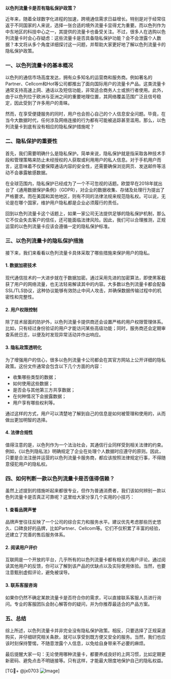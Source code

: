 **以色列流量卡是否有隐私保护政策？**

近年来，随着全球数字化进程的加速，跨境通信需求日益增长。特别是对于经常往返于不同国家的人来说，选择一张合适的境外流量卡显得尤为重要。而以色列作为中东地区的科技中心之一，其提供的流量卡也备受关注。不过，很多人在选购以色列流量卡时会心存疑虑：这些流量卡是否具备隐私保护功能？会不会泄露个人数据？本文将从多个角度详细探讨这一问题，并帮助大家更好地了解以色列流量卡的隐私保护政策。

### 一、以色列流量卡的基本概况

以色列的通信市场高度发达，拥有众多知名的运营商和服务商。例如著名的Partner、Cellcom和Hot等公司都推出了面向国际用户的流量卡产品。这类流量卡通常支持高速上网、通话以及短信功能，非常适合商务人士或旅行者使用。此外，由于以色列位于欧洲与亚洲之间的重要地理位置，其网络覆盖范围广泛且信号稳定，因此受到了许多用户的青睐。

然而，在享受便捷服务的同时，用户也会担心自己的个人信息安全问题。毕竟，在当今大数据时代，任何涉及网络连接的行为都有可能被追踪甚至滥用。那么，以色列流量卡到底有没有相应的隐私保护措施呢？

### 二、隐私保护的重要性

首先，我们需要明确什么是隐私保护。简单来说，隐私保护就是指采取各种技术手段和管理策略来防止未经授权的人获取或利用用户的私人信息。对于手机用户而言，这意味着不仅要保障通话内容的安全性，还需要确保浏览网页、发送邮件等活动不会暴露敏感数据。

在全球范围内，隐私保护已经成为了一个不可忽视的话题。欧盟早在2018年就出台了《通用数据保护条例》（GDPR），对企业的数据收集、存储及处理行为提出了严格要求。而在美国和其他地区，则有不同的法律法规来规范隐私权。可以说，无论是在哪个国家，维护用户隐私都是企业必须履行的责任。

回到以色列流量卡这个话题上，如果一家公司无法提供足够的隐私保护机制，那么它不仅会失去客户的信任，还可能面临法律风险。因此，我们可以合理推测，正规运营的以色列流量卡应该会遵循一定的隐私保护标准。

### 三、以色列流量卡的隐私保护措施

接下来，我们来看看以色列流量卡具体采取了哪些措施来保护用户的隐私。

#### 1. 数据加密技术

现代通信技术的一大进步就在于数据加密。通过采用先进的加密算法，即使黑客截获了用户的网络流量，也无法轻易解读其中的内容。大多数以色列流量卡都会配备SSL/TLS协议，这种协议能够有效防止中间人攻击，并确保数据传输过程中的机密性和完整性。

#### 2. 用户权限控制

除了技术层面的防护外，以色列流量卡提供商还会设置严格的用户权限管理体系。比如，只有经过身份验证的用户才能访问某些高级功能；同时，服务商还会定期审查系统日志，以便及时发现异常活动并作出响应。

#### 3. 隐私政策透明化

为了增强用户的信心，很多以色列流量卡公司都会在其官方网站上公开详细的隐私政策。这份文件通常会包含以下几个方面的内容：
- 收集哪些类型的数据；
- 如何使用这些数据；
- 是否会与其他第三方共享数据；
- 在何种情况下会披露数据；
- 用户享有哪些权利等。

通过这样的方式，用户可以清楚地了解到自己的信息是如何被管理和使用的，从而做出更加明智的选择。

#### 4. 法律合规性

值得注意的是，以色列作为一个法治社会，其通信行业同样受到相关法律的约束。例如，《以色列隐私法》明确规定了企业在处理个人数据时应遵守的原则。因此，只要是合法注册并运营的以色列流量卡服务商，都应该按照法律规定行事，不得随意侵犯用户的隐私权。

### 四、如何判断一款以色列流量卡是否值得信赖？

虽然上述提到的措施听起来都很专业，但作为普通消费者，我们该如何辨别一款以色列流量卡是否真正可靠呢？这里给大家分享几个实用的小技巧：

#### 1. 查看品牌声誉

品牌声誉往往反映了一个公司的综合实力和服务水平。建议优先考虑那些历史悠久、口碑良好的品牌，比如Partner、Cellcom等。它们不仅积累了丰富的经验，还建立了完善的售后服务体系。

#### 2. 阅读用户评价

互联网是一个开放的平台，几乎所有的以色列流量卡都有相关的用户评论。通过阅读其他用户的反馈，你可以了解到该产品的优缺点以及实际使用体验。当然，也要注意甄别虚假评论，避免被误导。

#### 3. 联系客服咨询

如果你仍然不确定某款流量卡是否符合你的需求，可以直接联系客服人员进行询问。专业的客服团队会耐心解答你的疑问，并为你推荐最适合的产品方案。

### 五、总结

综上所述，以色列流量卡并非完全没有隐私保护政策。相反，只要选择了正规渠道购买，并仔细研究相关条款，就可以享受到既方便又安全的服务。当然，我们也应该时刻保持警惕，不随意泄露个人信息，以免给自身带来不必要的麻烦。

最后提醒大家一句：无论使用哪种流量卡，都要养成良好的上网习惯，比如定期更新密码、避免点击不明链接等。只有这样，才能最大限度地保护自己的隐私权益。

[TG💪+ @jx0703 ![Image](https://github.com/user-attachments/assets/dbca1d08-cadb-493c-b0ec-ad6f7a83f270)]